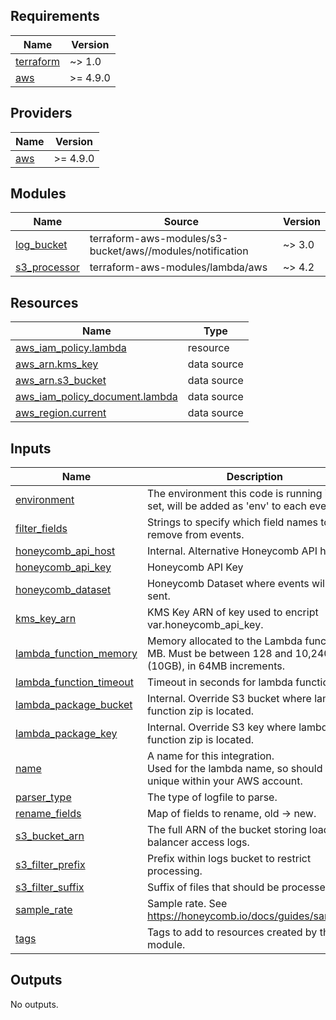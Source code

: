 <!-- BEGIN_TF_DOCS -->
## Requirements

| Name | Version |
|------|---------|
| <a name="requirement_terraform"></a> [terraform](#requirement\_terraform) | ~> 1.0 |
| <a name="requirement_aws"></a> [aws](#requirement\_aws) | >= 4.9.0 |

## Providers

| Name | Version |
|------|---------|
| <a name="provider_aws"></a> [aws](#provider\_aws) | >= 4.9.0 |

## Modules

| Name | Source | Version |
|------|--------|---------|
| <a name="module_log_bucket"></a> [log\_bucket](#module\_log\_bucket) | terraform-aws-modules/s3-bucket/aws//modules/notification | ~> 3.0 |
| <a name="module_s3_processor"></a> [s3\_processor](#module\_s3\_processor) | terraform-aws-modules/lambda/aws | ~> 4.2 |

## Resources

| Name | Type |
|------|------|
| [aws_iam_policy.lambda](https://registry.terraform.io/providers/hashicorp/aws/latest/docs/resources/iam_policy) | resource |
| [aws_arn.kms_key](https://registry.terraform.io/providers/hashicorp/aws/latest/docs/data-sources/arn) | data source |
| [aws_arn.s3_bucket](https://registry.terraform.io/providers/hashicorp/aws/latest/docs/data-sources/arn) | data source |
| [aws_iam_policy_document.lambda](https://registry.terraform.io/providers/hashicorp/aws/latest/docs/data-sources/iam_policy_document) | data source |
| [aws_region.current](https://registry.terraform.io/providers/hashicorp/aws/latest/docs/data-sources/region) | data source |

## Inputs

| Name | Description | Type | Default | Required |
|------|-------------|------|---------|:--------:|
| <a name="input_environment"></a> [environment](#input\_environment) | The environment this code is running in. If set, will be added as 'env' to each event. | `string` | `""` | no |
| <a name="input_filter_fields"></a> [filter\_fields](#input\_filter\_fields) | Strings to specify which field names to remove from events. | `list(string)` | `[]` | no |
| <a name="input_honeycomb_api_host"></a> [honeycomb\_api\_host](#input\_honeycomb\_api\_host) | Internal. Alternative Honeycomb API host. | `string` | `"https://api.honeycomb.io"` | no |
| <a name="input_honeycomb_api_key"></a> [honeycomb\_api\_key](#input\_honeycomb\_api\_key) | Honeycomb API Key | `string` | n/a | yes |
| <a name="input_honeycomb_dataset"></a> [honeycomb\_dataset](#input\_honeycomb\_dataset) | Honeycomb Dataset where events will be sent. | `string` | `"lb-access-logs"` | no |
| <a name="input_kms_key_arn"></a> [kms\_key\_arn](#input\_kms\_key\_arn) | KMS Key ARN of key used to encript var.honeycomb\_api\_key. | `string` | `""` | no |
| <a name="input_lambda_function_memory"></a> [lambda\_function\_memory](#input\_lambda\_function\_memory) | Memory allocated to the Lambda function in MB. Must be between 128 and 10,240 (10GB), in 64MB increments. | `number` | `192` | no |
| <a name="input_lambda_function_timeout"></a> [lambda\_function\_timeout](#input\_lambda\_function\_timeout) | Timeout in seconds for lambda function. | `number` | `600` | no |
| <a name="input_lambda_package_bucket"></a> [lambda\_package\_bucket](#input\_lambda\_package\_bucket) | Internal. Override S3 bucket where lambda function zip is located. | `string` | `""` | no |
| <a name="input_lambda_package_key"></a> [lambda\_package\_key](#input\_lambda\_package\_key) | Internal. Override S3 key where lambda function zip is located. | `string` | `""` | no |
| <a name="input_name"></a> [name](#input\_name) | A name for this integration.<br>  Used for the lambda name, so should be unique within your AWS account. | `string` | n/a | yes |
| <a name="input_parser_type"></a> [parser\_type](#input\_parser\_type) | The type of logfile to parse. | `string` | n/a | yes |
| <a name="input_rename_fields"></a> [rename\_fields](#input\_rename\_fields) | Map of fields to rename, old -> new. | `map(string)` | `{}` | no |
| <a name="input_s3_bucket_arn"></a> [s3\_bucket\_arn](#input\_s3\_bucket\_arn) | The full ARN of the bucket storing load balancer access logs. | `string` | n/a | yes |
| <a name="input_s3_filter_prefix"></a> [s3\_filter\_prefix](#input\_s3\_filter\_prefix) | Prefix within logs bucket to restrict processing. | `string` | `""` | no |
| <a name="input_s3_filter_suffix"></a> [s3\_filter\_suffix](#input\_s3\_filter\_suffix) | Suffix of files that should be processed. | `string` | `".gz"` | no |
| <a name="input_sample_rate"></a> [sample\_rate](#input\_sample\_rate) | Sample rate. See https://honeycomb.io/docs/guides/sampling/. | `number` | `1` | no |
| <a name="input_tags"></a> [tags](#input\_tags) | Tags to add to resources created by this module. | `map(string)` | `null` | no |

## Outputs

No outputs.
<!-- END_TF_DOCS -->